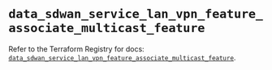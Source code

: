 # `data_sdwan_service_lan_vpn_feature_associate_multicast_feature`

Refer to the Terraform Registry for docs: [`data_sdwan_service_lan_vpn_feature_associate_multicast_feature`](https://registry.terraform.io/providers/ciscodevnet/sdwan/0.8.0/docs/data-sources/service_lan_vpn_feature_associate_multicast_feature).

